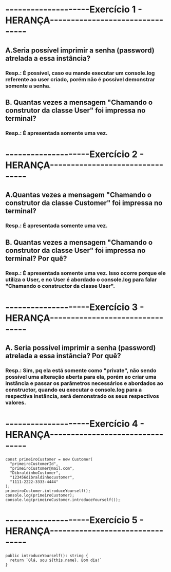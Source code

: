 # --------------------Exercício 1 - HERANÇA--------------------------------

## A.Seria possível imprimir a senha (password) atrelada a essa instância?

### Resp.: É possível, caso eu mande executar um console.log referente ao user criado, porém não é possível demonstrar somente a senha.

## B. Quantas vezes a mensagem "Chamando o construtor da classe User" foi impressa no terminal?

### Resp.: É apresentada somente uma vez.

# --------------------Exercício 2 - HERANÇA--------------------------------

## A.Quantas vezes a mensagem "Chamando o construtor da classe Customer" foi impressa no terminal?

### Resp.: É apresentada somente uma vez.

## B. Quantas vezes a mensagem "Chamando o construtor da classe User" foi impressa no terminal? Por quê?

### Resp.: É apresentada somente uma vez. Isso ocorre porque ele utiliza o User, e no User é abordado o console.log para falar "Chamando o constructor da classe User".

# --------------------Exercício 3 - HERANÇA--------------------------------

## A. Seria possível imprimir a senha (password) atrelada a essa instância? Por quê?

### Resp.: Sim, pq ela está somente como "private", não sendo possível uma alteração aberta para ela, porém ao criar uma instância e passar os parâmetros necessários e abordados ao constructor, quando eu executar o console.log para a respectiva instância, será demonstrado os seus respectivos valores.

# --------------------Exercício 4 - HERANÇA--------------------------------

```tsx
const primeiroCustomer = new Customer(
  "primeiroCustomerId",
  "primeiroCustomer@mail.com",
  "DibraldinhoCustomer",
  "123456dibraldinhocustomer",
  "1111-2222-3333-4444"
);
primeiroCustomer.introduceYourself();
console.log(primeiroCustomer);
console.log(primeiroCustomer.introduceYourself());
```

# --------------------Exercício 5 - HERANÇA--------------------------------

```tsx
public introduceYourself(): string {
  return `Olá, sou ${this.name}. Bom dia!`
}
```
